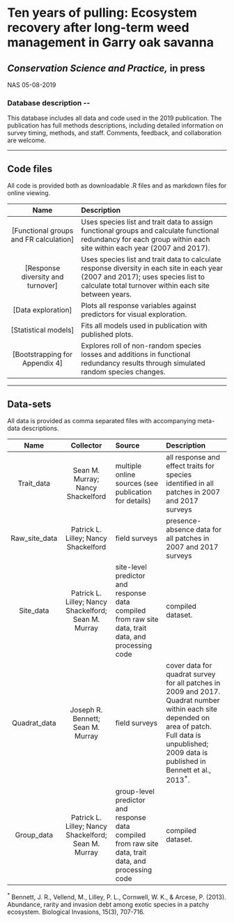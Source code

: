 # Ten years of pulling: Ecosystem recovery after long-term weed management in Garry oak savanna

## *Conservation Science and Practice,* in press

NAS 05-08-2019

### Database description --

This database includes all data and code used in the 2019 publication. The publication has full methods descriptions, including detailed information on survey timing, methods, and staff. Comments, feedback, and collaboration are welcome.

*** 

## Code files

All code is provided both as downloadable .R files and as markdown files for online viewing.

| Name | Description | 
| :---: | :--- |
| [Functional groups and FR calculation] | Uses species list and trait data to assign functional groups and calculate functional redundancy for each group within each site within each year (2007 and 2017). | 
| [Response diversity and turnover] | Uses species list and trait data to calculate response diversity in each site in each year (2007 and 2017); uses species list to calculate total turnover within each site between years. |
| [Data exploration] | Plots all response variables against predictors for visual exploration. | 
| [Statistical models] | Fits all models used in publication with published plots. |
| [Bootstrapping for Appendix 4] | Explores roll of non-random species losses and additions in functional redundancy results through simulated random species changes. | 

*** 

## Data-sets

All data is provided as comma separated files with accompanying meta-data descriptions.

| Name | Collector | Source | Description | 
| :---: | :---: | :--- | :--- |
| Trait_data | Sean M. Murray; Nancy Shackelford | multiple online sources (see publication for details) | all response and effect traits for species identified in all patches in 2007 and 2017 surveys |
| Raw_site_data | Patrick L. Lilley; Nancy Shackelford | field surveys | presence-absence data for all patches in 2007 and 2017 surveys |
| Site_data | Patrick L. Lilley; Nancy Shackelford; Sean M. Murray | site-level predictor and response data compiled from raw site data, trait data, and processing code | compiled dataset. |
| Quadrat_data | Joseph R. Bennett; Sean M. Murray | field surveys | cover data for quadrat survey for all patches in 2009 and 2017. Quadrat number within each site depended on area of patch. Full data is unpublished; 2009 data is published in Bennett et al., 2013<sup>*</sup>. |
| Group_data | Patrick L. Lilley; Nancy Shackelford; Sean M. Murray | group-level predictor and response data compiled from raw site data, trait data, and processing code | compiled dataset. |

<sup>*</sup> Bennett, J. R., Vellend, M., Lilley, P. L., Cornwell, W. K., & Arcese, P. (2013). Abundance, rarity and invasion debt among exotic species in a patchy ecosystem. Biological Invasions, 15(3), 707-716.